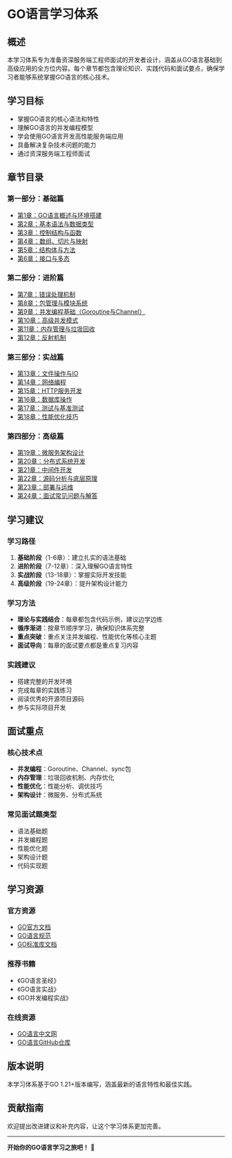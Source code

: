 # GO语言学习体系

## 概述
本学习体系专为准备资深服务端工程师面试的开发者设计，涵盖从GO语言基础到高级应用的全方位内容。每个章节都包含理论知识、实践代码和面试要点，确保学习者能够系统掌握GO语言的核心技术。

## 学习目标
- 掌握GO语言的核心语法和特性
- 理解GO语言的并发编程模型
- 学会使用GO语言开发高性能服务端应用
- 具备解决复杂技术问题的能力
- 通过资深服务端工程师面试

## 章节目录

### 第一部分：基础篇
- [第1章：GO语言概述与环境搭建](01-基础篇/01-GO语言概述与环境搭建.md)
- [第2章：基本语法与数据类型](01-基础篇/02-基本语法与数据类型.md)
- [第3章：控制结构与函数](01-基础篇/03-控制结构与函数.md)
- [第4章：数组、切片与映射](01-基础篇/04-数组切片与映射.md)
- [第5章：结构体与方法](01-基础篇/05-结构体与方法.md)
- [第6章：接口与多态](01-基础篇/06-接口与多态.md)

### 第二部分：进阶篇
- [第7章：错误处理机制](02-进阶篇/07-错误处理机制.md)
- [第8章：包管理与模块系统](02-进阶篇/08-包管理与模块系统.md)
- [第9章：并发编程基础（Goroutine与Channel）](02-进阶篇/09-并发编程基础.md)
- [第10章：高级并发模式](02-进阶篇/10-高级并发模式.md)
- [第11章：内存管理与垃圾回收](02-进阶篇/11-内存管理与垃圾回收.md)
- [第12章：反射机制](02-进阶篇/12-反射机制.md)

### 第三部分：实战篇
- [第13章：文件操作与IO](03-实战篇/13-文件操作与IO.md)
- [第14章：网络编程](03-实战篇/14-网络编程.md)
- [第15章：HTTP服务开发](03-实战篇/15-HTTP服务开发.md)
- [第16章：数据库操作](03-实战篇/16-数据库操作.md)
- [第17章：测试与基准测试](03-实战篇/17-测试与基准测试.md)
- [第18章：性能优化技巧](03-实战篇/18-性能优化技巧.md)

### 第四部分：高级篇
- [第19章：微服务架构设计](04-高级篇/19-微服务架构设计.md)
- [第20章：分布式系统开发](04-高级篇/20-分布式系统开发.md)
- [第21章：中间件开发](04-高级篇/21-中间件开发.md)
- [第22章：源码分析与底层原理](04-高级篇/22-源码分析与底层原理.md)
- [第23章：部署与运维](04-高级篇/23-部署与运维.md)
- [第24章：面试常见问题与解答](04-高级篇/24-面试常见问题与解答.md)

## 学习建议

### 学习路径
1. **基础阶段**（1-6章）：建立扎实的语法基础
2. **进阶阶段**（7-12章）：深入理解GO语言特性
3. **实战阶段**（13-18章）：掌握实际开发技能
4. **高级阶段**（19-24章）：提升架构设计能力

### 学习方法
- **理论与实践结合**：每章都包含代码示例，建议边学边练
- **循序渐进**：按章节顺序学习，确保知识体系完整
- **重点突破**：重点关注并发编程、性能优化等核心主题
- **面试导向**：每章的面试要点都是重点复习内容

### 实践建议
- 搭建完整的开发环境
- 完成每章的实践练习
- 阅读优秀的开源项目源码
- 参与实际项目开发

## 面试重点

### 核心技术点
- **并发编程**：Goroutine、Channel、sync包
- **内存管理**：垃圾回收机制、内存优化
- **性能优化**：性能分析、调优技巧
- **架构设计**：微服务、分布式系统

### 常见面试题类型
- 语法基础题
- 并发编程题
- 性能优化题
- 架构设计题
- 代码实现题

## 学习资源

### 官方资源
- [GO官方文档](https://golang.org/doc/)
- [GO语言规范](https://golang.org/ref/spec)
- [GO标准库文档](https://golang.org/pkg/)

### 推荐书籍
- 《GO语言圣经》
- 《GO语言实战》
- 《GO并发编程实战》

### 在线资源
- [GO语言中文网](https://studygolang.com/)
- [GO语言GitHub仓库](https://github.com/golang/go)

## 版本说明
本学习体系基于GO 1.21+版本编写，涵盖最新的语言特性和最佳实践。

## 贡献指南
欢迎提出改进建议和补充内容，让这个学习体系更加完善。

---

**开始你的GO语言学习之旅吧！** 🚀 